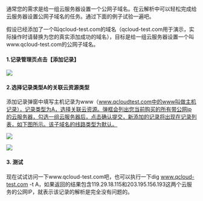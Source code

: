 通常您的需求是给一组云服务器设置一个公网子域名。在云解析中可以轻松完成给云服务器设置公网子域名的任务。通过下面的例子试验一遍吧。

假设已经添加了一个叫qcloud-test.com的域名（qcloud-test.com用于演示，实际操作时请替换为您的真实添加成功的域名），目标是给一组云服务器设置一个叫www.qcloud-test.com的公网子域名。

#### 1.记录管理页点击【添加记录】
![](https://mc.qcloudimg.com/static/img/2105c247ebb21aa574da70c7b18c354d/1.png)


#### 2.选择记录类型A的关联云资源类型

添加记录弹窗中填写主机记录为www（www.qcloudtest.com中的www叫做主机记录），记录类型为A，选择关联云资源。弹框会列出您当前购买的所有带公网ip的云服务器，勾选一组云服务器后，点击确认提交，新添加的记录将出现在记录列表，如下图所示。该子域名的线路类型为默认。

![](https://mc.qcloudimg.com/static/img/00d30e17aa3350d15b4e517814d4eb3e/2.png)

![](https://mc.qcloudimg.com/static/img/06a8ec5299f22debed71a93b510d9e97/3.png)

#### 3. 测试
现在试试访问一下www.qcloud-test.com吧，也可以执行一下dig www.qcloud-test.com -t A，如果返回的结果包含119.29.18.115和203.195.156.193这两个云服务的公网IP，就表示该记录的解析是完全没有问题的。
